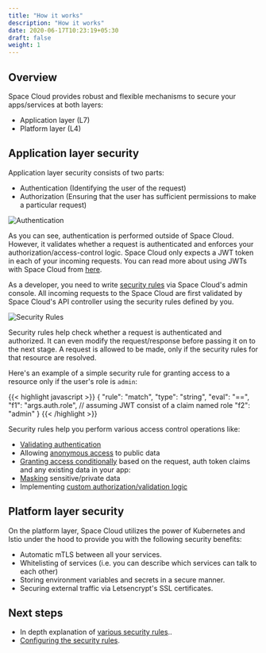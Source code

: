 ```yaml
---
title: "How it works"
description: "How it works"
date: 2020-06-17T10:23:19+05:30
draft: false
weight: 1
---
```


## Overview

Space Cloud provides robust and flexible mechanisms to secure your apps/services at both layers:

- Application layer (L7)
- Platform layer (L4)

## Application layer security

Application layer security consists of two parts:
- Authentication (Identifying the user of the request)
- Authorization (Ensuring that the user has sufficient permissions to make a particular request)

![Authentication](/images/architectures/authentication.png)

As you can see, authentication is performed outside of Space Cloud. However, it validates whether a request is authenticated and enforces your authorization/access-control logic. Space Cloud only expects a JWT token in each of your incoming requests. You can read more about using JWTs with Space Cloud from [here](/security/jwt-based-authentication).

As a developer, you need to write [security rules](/security/security-rules) via Space Cloud's admin console. All incoming requests to the Space Cloud are first validated by Space Cloud's API controller using the security rules defined by you. 

![Security Rules](/images/architectures/security-rules.png)

Security rules help check whether a request is authenticated and authorized. It can even modify the request/response before passing it on to the next stage. A request is allowed to be made, only if the security rules for that resource are resolved. 

Here's an example of a simple security rule for granting access to a resource only if the user's role is `admin`:

{{< highlight javascript >}}
{
  "rule": "match",
  "type": "string",
  "eval": "==",
  "f1": "args.auth.role", // assuming JWT consist of a claim named role
  "f2": "admin" 
}
{{< /highlight >}}

Security rules help you perform various access control operations like:

- [Validating authentication](/security/security-rules/authenticated-access)
- Allowing [anonymous access](/security/security-rules/anonymous-access) to public data
- [Granting access conditionally](/security/security-rules/conditional-access) based on the request, auth token claims and any existing data in your app:
- [Masking](/security/security-rules/masking-data) sensitive/private data     
- Implementing [custom authorization/validation logic](/security/security-rules/custom-authorization-logic)

## Platform layer security

On the platform layer, Space Cloud utilizes the power of Kubernetes and Istio under the hood to provide you with the following security benefits:

- Automatic mTLS between all your services.
- Whitelisting of services (i.e. you can describe which services can talk to each other) 
- Storing environment variables and secrets in a secure manner.
- Securing external traffic via Letsencrypt's SSL certificates.  

## Next steps

- In depth explanation of [various security rules](/security/security-rules)..
- [Configuring the security rules](/security/security-rules/configuring-rules).